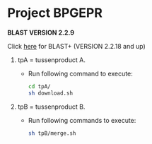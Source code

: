 # Project BPGEPR
**BLAST VERSION 2.2.9**

Click [here](https://github.com/Doefes/BPGEPR/tree/master)
for BLAST+ (VERSION 2.2.18 and up)

1. tpA = tussenproduct A.

	- Run following command to execute:

		```bash
		cd tpA/
		sh download.sh
		```
2. tpB = tussenproduct B.

	- Run following commands to execute:

		```bash
		sh tpB/merge.sh
		```
